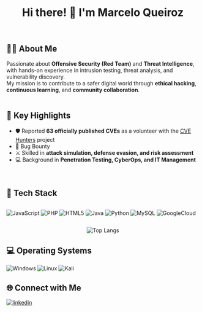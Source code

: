 <h1 align="center">Hi there! 👋 I'm Marcelo Queiroz</h1>
<br>


## 🧑‍💻 About Me  
Passionate about **Offensive Security (Red Team)** and **Threat Intelligence**, with hands-on experience in intrusion testing, threat analysis, and vulnerability discovery.  
My mission is to contribute to a safer digital world through **ethical hacking**, **continuous learning**, and **community collaboration**.  
<br>

## 🔑 Key Highlights  
- 🛡️ Reported **63 officially published CVEs** as a volunteer with the [CVE Hunters](https://cvehunters.io) project  
- 🎯 Bug Bounty 
- ⚔️ Skilled in **attack simulation, defense evasion, and risk assessment**  
- 💻 Background in **Penetration Testing, CyberOps, and IT Management**  
<br>

## 🚀 Tech Stack  
<div style="display:flex">
 
![JavaScript](https://img.shields.io/badge/JavaScript-000?style=for-the-badge&logo=javascript&logoColor=yellow)
![PHP](https://img.shields.io/badge/Php-000?style=for-the-badge&logo=php&logoColor=blue)
![HTML5](https://img.shields.io/badge/HTML5-000?style=for-the-badge&logo=html5)
![Java](https://img.shields.io/badge/java-%23ED8B00.svg?style=for-the-badge&logo=openjdk&logoColor=white)
![Python](https://img.shields.io/badge/python-3670A0?style=for-the-badge&logo=python&logoColor=ffdd54)
![MySQL](https://img.shields.io/badge/MySQL-00000F?style=for-the-badge&logo=mysql&logoColor=white)
![GoogleCloud](https://img.shields.io/badge/GoogleCloud-%234285F4.svg?style=for-the-badge&logo=google-cloud&logoColor=white)
<br>
</div>

<div align="center">

![Top Langs](https://github-readme-stats.vercel.app/api/top-langs/?username=marcelomulder&layout=compact&langs_count=7&theme=react)
<br>
</div>


## 💻 Operating Systems  

![Windows](https://img.shields.io/badge/Windows-000?style=for-the-badge&logo=windows&logoColor=2CA5E0)
![Linux](https://img.shields.io/badge/Linux-000?style=for-the-badge&logo=linux&logoColor=FCC624)
![Kali](https://img.shields.io/badge/Kali-268BEE?style=for-the-badge&logo=kalilinux&logoColor=white)
<br>

## 🌐 Connect with Me  

[![linkedin](https://img.shields.io/badge/linkedin-000?style=for-the-badge&logo=linkedin&logoColor=blue)](https://www.linkedin.com/in/marceloqueirozjr/)
<br>

